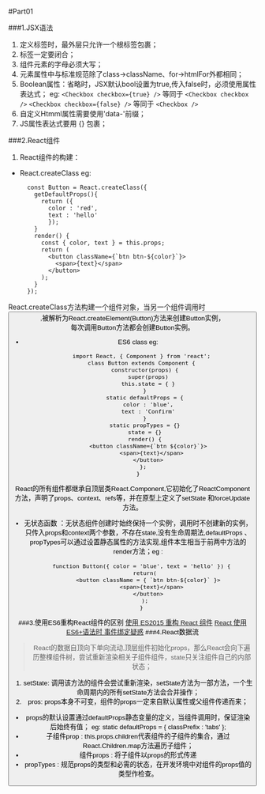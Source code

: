#Part01

###1.JSX语法
1. 定义标签时，最外层只允许一个根标签包裹；
2. 标签一定要闭合；
3. 组件元素的字母必须大写；
4. 元素属性中与标准规范除了class->className、for->htmlFor外都相同；
5. Boolean属性：省略时，JSX默认bool设置为true,传入false时，必须使用属性表达式；
   eg: `<Checkbox checkbox={true} />` 等同于 `<Checkbox checkbox />`
       `<Checkbox checkbox={false} />` 等同于 `<Checkbox />`
6. 自定义Htmml属性需要使用'data-'前缀；
7. JS属性表达式要用 {} 包裹；

###2.React组件
1. React组件的构建：
+ React.createClass eg:

        const Button = React.createClass({
          getDefaultProps(){
            return ({
              color : 'red',
              text : 'hello'
              });
          }
          render() {
            const { color, text } = this.props;
            return (
              <button className={`btn btn-${color}`}>
                <span>{text}</span>
              </button>
            );
          }
        });

React.createClass方法构建一个组件对象，当另一个组件调用时 <Button />,被解析为React.createElement(Button)方法来创建Button实例，  
每次调用Button方法都会创建Button实例。

+ ES6 class eg:

        import React, { Component } from 'react';
        class Button extends Component {
          constructor(props) {
            super(props)
            this.state = { }
          }
          static defaultProps = {
            color : 'blue',
            text : 'Confirm'
          }
          static propTypes = {}
          state = {}
          render() {
            <button className={`btn ${color}`}>
              <span>{text}</span>
            </button>
         };
      }
React的所有组件都继承自顶层类React.Component,它初始化了ReactComponent方法，声明了props、context、refs等，并在原型上定义了setState
和forceUpdate方法。

+ 无状态函数 ：无状态组件创建时'始终保持一个实例'，调用时不创建新的实例，只传入props和context两个参数，不存在state,没有生命周期法,defaultProps
  、propTypes可以通过设置静态属性的方法实现,组件本生相当于前两中方法的render方法；eg :

        function Button({ color = 'blue', text = 'hello' }) {
          return(
            <button className = { `btn btn-${color}` }>
              <span>{text}</span>
            </button>
          );
        }

###3.使用ES6重构React组件的区别
[使用 ES2015 重构 React 组件](http://www.tuicool.com/articles/niUJB3r)
[React 使用ES6+语法时 事件绑定疑惑](https://segmentfault.com/q/1010000003763076)
###4.React数据流
>React的数据自顶向下单向流动,顶层组件初始化props，那么React会向下遍历整棵组件树，尝试重新渲染相关子组件组件，state只关注组件自己的内部状态；

1. setState: 调用该方法的组件会尝试重新渲染，setState方法为一部方法，一个生命周期内的所有setState方法会合并操作；
2. pros: props本身不可变，组件的props一定来自默认属性或父组件传递而来；
  + props的默认设置通过defaultProps静态变量的定义，当组件调用时，保证渲染后始终有值； eg:
        static defaultProps = {
          classPrefix : 'tabs'
        };
  + 子组件prop : this.props.children代表组件的子组件的集合，通过React.Children.map方法遍历子组件；
  + 组件props : 将子组件以props的形式传递
  + propTypes : 规范props的类型和必需的状态，在开发环境中对组件的props值的类型作检查。
